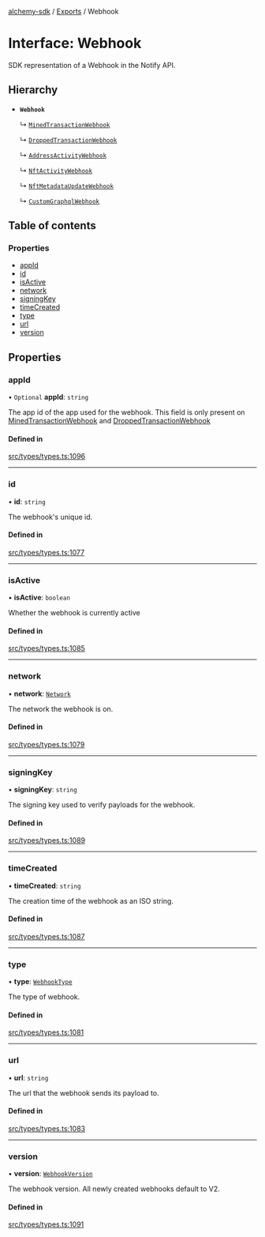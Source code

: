 [alchemy-sdk](../README.md) / [Exports](../modules.md) / Webhook

# Interface: Webhook

SDK representation of a Webhook in the Notify API.

## Hierarchy

- **`Webhook`**

  ↳ [`MinedTransactionWebhook`](MinedTransactionWebhook.md)

  ↳ [`DroppedTransactionWebhook`](DroppedTransactionWebhook.md)

  ↳ [`AddressActivityWebhook`](AddressActivityWebhook.md)

  ↳ [`NftActivityWebhook`](NftActivityWebhook.md)

  ↳ [`NftMetadataUpdateWebhook`](NftMetadataUpdateWebhook.md)

  ↳ [`CustomGraphqlWebhook`](CustomGraphqlWebhook.md)

## Table of contents

### Properties

- [appId](Webhook.md#appid)
- [id](Webhook.md#id)
- [isActive](Webhook.md#isactive)
- [network](Webhook.md#network)
- [signingKey](Webhook.md#signingkey)
- [timeCreated](Webhook.md#timecreated)
- [type](Webhook.md#type)
- [url](Webhook.md#url)
- [version](Webhook.md#version)

## Properties

### appId

• `Optional` **appId**: `string`

The app id of the app used for the webhook. This field is only present on
[MinedTransactionWebhook](MinedTransactionWebhook.md) and [DroppedTransactionWebhook](DroppedTransactionWebhook.md)

#### Defined in

[src/types/types.ts:1096](https://github.com/alchemyplatform/alchemy-sdk-js/blob/44aa50c/src/types/types.ts#L1096)

___

### id

• **id**: `string`

The webhook's unique id.

#### Defined in

[src/types/types.ts:1077](https://github.com/alchemyplatform/alchemy-sdk-js/blob/44aa50c/src/types/types.ts#L1077)

___

### isActive

• **isActive**: `boolean`

Whether the webhook is currently active

#### Defined in

[src/types/types.ts:1085](https://github.com/alchemyplatform/alchemy-sdk-js/blob/44aa50c/src/types/types.ts#L1085)

___

### network

• **network**: [`Network`](../enums/Network.md)

The network the webhook is on.

#### Defined in

[src/types/types.ts:1079](https://github.com/alchemyplatform/alchemy-sdk-js/blob/44aa50c/src/types/types.ts#L1079)

___

### signingKey

• **signingKey**: `string`

The signing key used to verify payloads for the webhook.

#### Defined in

[src/types/types.ts:1089](https://github.com/alchemyplatform/alchemy-sdk-js/blob/44aa50c/src/types/types.ts#L1089)

___

### timeCreated

• **timeCreated**: `string`

The creation time of the webhook as an ISO string.

#### Defined in

[src/types/types.ts:1087](https://github.com/alchemyplatform/alchemy-sdk-js/blob/44aa50c/src/types/types.ts#L1087)

___

### type

• **type**: [`WebhookType`](../enums/WebhookType.md)

The type of webhook.

#### Defined in

[src/types/types.ts:1081](https://github.com/alchemyplatform/alchemy-sdk-js/blob/44aa50c/src/types/types.ts#L1081)

___

### url

• **url**: `string`

The url that the webhook sends its payload to.

#### Defined in

[src/types/types.ts:1083](https://github.com/alchemyplatform/alchemy-sdk-js/blob/44aa50c/src/types/types.ts#L1083)

___

### version

• **version**: [`WebhookVersion`](../enums/WebhookVersion.md)

The webhook version. All newly created webhooks default to V2.

#### Defined in

[src/types/types.ts:1091](https://github.com/alchemyplatform/alchemy-sdk-js/blob/44aa50c/src/types/types.ts#L1091)
